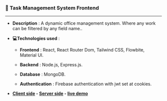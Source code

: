 ### :newspaper: Task Management System Frontend

<hr/>

- **Description** :
  A dynamic office management system. Where any work can be filtered by any field name..

- **💻Technologies used** :

  - **Frontend** : React, React Router Dom, Tailwind CSS, Flowbite, Material UI.

  - **Backend** : Node.js, Express.js.

  - **Database** : MongoDB.

  - **Authentication** : Firebase authentication with jwt set at cookies.

- **[Client side](https://github.com/emaduddin678/Task-Management-System.git) - [Server side](https://github.com/emaduddin678/Task-management-server.git) - [live demo](https://task-management-app-9f99e.web.app/)**
